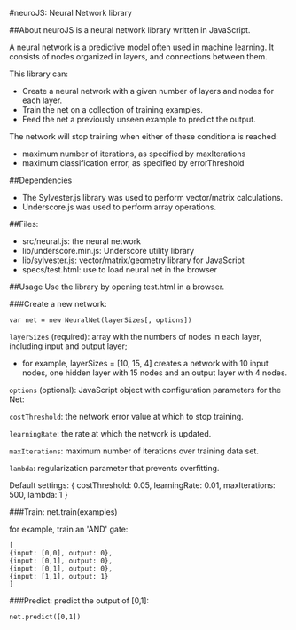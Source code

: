 #neuroJS: Neural Network library

##About
neuroJS is a neural network library written in JavaScript.

A neural network is a predictive model often used in machine learning. It consists of nodes organized in layers, and connections between them.

This library can:

- Create a neural network with a given number of layers and nodes for each layer.
- Train the net on a collection of training examples.
- Feed the net a previously unseen example to predict the output.

The network will stop training when either of these conditiona is reached:
- maximum number of iterations, as specified by maxIterations
- maximum classification error, as specified by errorThreshold

##Dependencies
- The Sylvester.js library was used to perform vector/matrix calculations.
- Underscore.js was used to perform array operations.

##Files:
- src/neural.js: the neural network
- lib/underscore.min.js: Underscore utility library
- lib/sylvester.js: vector/matrix/geometry library for JavaScript 
- specs/test.html: use to load neural net in the browser

##Usage 
Use the library by opening test.html in a browser.

###Create a new network:

    var net = new NeuralNet(layerSizes[, options])

`layerSizes` (required): array with the numbers of nodes in each layer, including input and output layer;
- for example, layerSizes = [10, 15, 4] creates a network with 10 input nodes, one hidden layer with 15 nodes 
and an output layer with 4 nodes.

`options` (optional): JavaScript object with configuration parameters for the Net:

`costThreshold`: the network error value at which to stop training. 

`learningRate`: the rate at which the network is updated.

`maxIterations`: maximum number of iterations over training data set.

`lambda`: regularization parameter that prevents overfitting.

Default settings:
    {
    costThreshold: 0.05,
    learningRate: 0.01,
    maxIterations: 500,
    lambda: 1
    }

###Train:
    net.train(examples)

for example, train an 'AND' gate:

    [
    {input: [0,0], output: 0},
    {input: [0,1], output: 0},
    {input: [0,1], output: 0},
    {input: [1,1], output: 1}
    ]

###Predict:
predict the output of [0,1]:

    net.predict([0,1])
